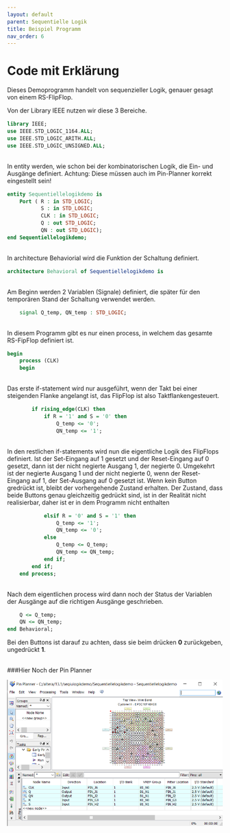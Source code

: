 ```yaml
---
layout: default
parent: Sequentielle Logik
title: Beispiel Programm
nav_order: 6
---
```

# Code mit Erklärung
Dieses Demoprogramm handelt von sequenzieller Logik, genauer gesagt von einem RS-FlipFlop.



Von der Library IEEE nutzen wir diese 3 Bereiche.
```vhdl
library IEEE;
use IEEE.STD_LOGIC_1164.ALL;
use IEEE.STD_LOGIC_ARITH.ALL;
use IEEE.STD_LOGIC_UNSIGNED.ALL;
```

<br />
In entity werden, wie schon bei der kombinatorischen Logik, die Ein- und Ausgänge definiert. Achtung: Diese müssen auch im Pin-Planner korrekt eingestellt sein!

```vhdl
entity Sequentiellelogikdemo is
    Port ( R : in STD_LOGIC;
           S : in STD_LOGIC;
           CLK : in STD_LOGIC;
           Q : out STD_LOGIC;
           QN : out STD_LOGIC);
end Sequentiellelogikdemo;
```

<br />
In architecture Behaviorial wird die Funktion der Schaltung definiert.

```vhdl
architecture Behavioral of Sequentiellelogikdemo is
```

<br />
Am Beginn werden 2 Variablen (Signale) definiert, die später für den temporären Stand der Schaltung verwendet werden.

```vhdl
	signal Q_temp, QN_temp : STD_LOGIC;
```

<br />
In diesem Programm gibt es nur einen process, in welchem das gesamte RS-FipFlop definiert ist.

```vhdl
begin
    process (CLK)
    begin
```

<br />	
Das erste if-statement wird nur ausgeführt, wenn der Takt bei einer steigenden Flanke angelangt ist, das FlipFlop ist also Taktflankengesteuert.

```vhdl	
        if rising_edge(CLK) then
            if R = '1' and S = '0' then
                Q_temp <= '0';
                QN_temp <= '1';
```

<br />
In den restlichen if-statements wird nun die eigentliche Logik des FlipFlops definiert. 
Ist der Set-Eingang auf 1 gesetzt und der Reset-Eingang auf 0 gesetzt, dann ist der nicht negierte Ausgang 1, der negierte 0. 
Umgekehrt ist der negierte Ausgang 1 und der nicht negierte 0, wenn der Reset-Eingang auf 1, der Set-Ausgang auf 0 gesetzt ist. 
Wenn kein Button gredrückt ist, bleibt der vorhergehende Zustand erhalten. 
Der Zustand, dass beide Buttons genau gleichzeitig gedrückt sind, ist in der Realität nicht realisierbar, daher ist er in dem Programm nicht enthalten

```vhdl
            elsif R = '0' and S = '1' then
                Q_temp <= '1';
                QN_temp <= '0';
            else
                Q_temp <= Q_temp;
                QN_temp <= QN_temp;
            end if;
        end if;
    end process;
```

<br />
Nach dem eigentlichen process wird dann noch der Status der Variablen der Ausgänge auf die richtigen Ausgänge geschrieben.


```vhdl
    Q <= Q_temp;
    QN <= QN_temp;
end Behavioral;
```


Bei den Buttons ist darauf zu achten, dass sie beim drücken **0** zurückgeben, ungedrückt **1**.

<br />
###Hier Noch der Pin Planner

![Pinplanner-picture](../assets/pin_planner_sl.png)